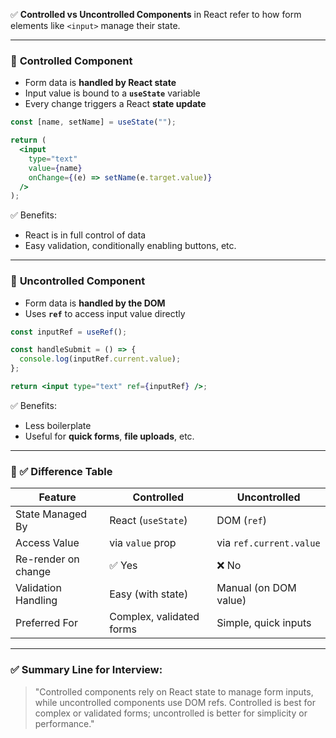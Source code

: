 ✅ **Controlled vs Uncontrolled Components** in React refer to how form elements like `<input>` manage their state.

---

### 🔹 **Controlled Component**

* Form data is **handled by React state**
* Input value is bound to a **`useState`** variable
* Every change triggers a React **state update**

```jsx
const [name, setName] = useState("");

return (
  <input
    type="text"
    value={name}
    onChange={(e) => setName(e.target.value)}
  />
);
```

✅ Benefits:

* React is in full control of data
* Easy validation, conditionally enabling buttons, etc.

---

### 🔹 **Uncontrolled Component**

* Form data is **handled by the DOM**
* Uses **`ref`** to access input value directly

```jsx
const inputRef = useRef();

const handleSubmit = () => {
  console.log(inputRef.current.value);
};

return <input type="text" ref={inputRef} />;
```

✅ Benefits:

* Less boilerplate
* Useful for **quick forms**, **file uploads**, etc.

---

### 🔹 ✅ Difference Table

| Feature             | Controlled               | Uncontrolled            |
| ------------------- | ------------------------ | ----------------------- |
| State Managed By    | React (`useState`)       | DOM (`ref`)             |
| Access Value        | via `value` prop         | via `ref.current.value` |
| Re-render on change | ✅ Yes                    | ❌ No                    |
| Validation Handling | Easy (with state)        | Manual (on DOM value)   |
| Preferred For       | Complex, validated forms | Simple, quick inputs    |

---

### ✅ Summary Line for Interview:

> "Controlled components rely on React state to manage form inputs, while uncontrolled components use DOM refs. Controlled is best for complex or validated forms; uncontrolled is better for simplicity or performance."
> 
